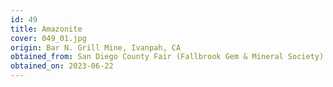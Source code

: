 ```yaml
---
id: 49 
title: Amazonite
cover: 049_01.jpg
origin: Bar N. Grill Mine, Ivanpah, CA
obtained_from: San Diego County Fair (Fallbrook Gem & Mineral Society)
obtained_on: 2023-06-22
---
```

